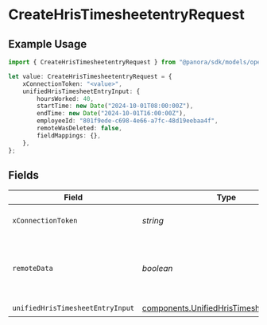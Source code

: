 # CreateHrisTimesheetentryRequest

## Example Usage

```typescript
import { CreateHrisTimesheetentryRequest } from "@panora/sdk/models/operations";

let value: CreateHrisTimesheetentryRequest = {
    xConnectionToken: "<value>",
    unifiedHrisTimesheetEntryInput: {
        hoursWorked: 40,
        startTime: new Date("2024-10-01T08:00:00Z"),
        endTime: new Date("2024-10-01T16:00:00Z"),
        employeeId: "801f9ede-c698-4e66-a7fc-48d19eebaa4f",
        remoteWasDeleted: false,
        fieldMappings: {},
    },
};
```

## Fields

| Field                                                                                                  | Type                                                                                                   | Required                                                                                               | Description                                                                                            |
| ------------------------------------------------------------------------------------------------------ | ------------------------------------------------------------------------------------------------------ | ------------------------------------------------------------------------------------------------------ | ------------------------------------------------------------------------------------------------------ |
| `xConnectionToken`                                                                                     | *string*                                                                                               | :heavy_check_mark:                                                                                     | The connection token                                                                                   |
| `remoteData`                                                                                           | *boolean*                                                                                              | :heavy_minus_sign:                                                                                     | Set to true to include data from the original Hris software.                                           |
| `unifiedHrisTimesheetEntryInput`                                                                       | [components.UnifiedHrisTimesheetEntryInput](../../models/components/unifiedhristimesheetentryinput.md) | :heavy_check_mark:                                                                                     | N/A                                                                                                    |